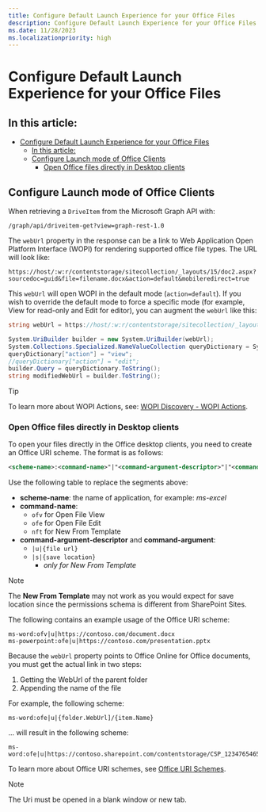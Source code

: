 ```yaml
---
title: Configure Default Launch Experience for your Office Files
description: Configure Default Launch Experience for your Office Files
ms.date: 11/28/2023
ms.localizationpriority: high
---
```


# Configure Default Launch Experience for your Office Files

## In this article:

- [Configure Default Launch Experience for your Office Files](#configure-default-launch-experience-for-your-office-files)
  - [In this article:](#in-this-article)
  - [Configure Launch mode of Office Clients](#configure-launch-mode-of-office-clients)
    - [Open Office files directly in Desktop clients](#open-office-files-directly-in-desktop-clients)

## Configure Launch mode of Office Clients

When retrieving a `DriveItem` from the Microsoft Graph API with:

```http
/graph/api/driveitem-get?view=graph-rest-1.0
```

The `webUrl` property in the response can be a link to Web Application Open Platform Interface (WOPI) for rendering supported office file types. The URL will look like:

```http
https://host/:w:r/contentstorage/sitecollection/_layouts/15/doc2.aspx?sourcedoc=guid&file=filename.docx&action=default&mobileredirect=true
```

This `webUrl` will open WOPI in the default mode (`action=default`). If you wish to override the default mode to force a specific mode (for example, View for read-only and Edit for editor), you can augment the `webUrl` like this:

```csharp
string webUrl = https://host/:w:r/contentstorage/sitecollection/_layouts/15/doc2.aspx?sourcedoc=guid&file=filename.docx&action=default&mobileredirect=true;

System.UriBuilder builder = new System.UriBuilder(webUrl);
System.Collections.Specialized.NameValueCollection queryDictionary = System.Web.HttpUtility.ParseQueryString(builder.Query);
queryDictionary["action"] = "view";
//queryDictionary["action"] = "edit";
builder.Query = queryDictionary.ToString();
string modifiedWebUrl = builder.ToString();
```

> [!TIP]
> To learn more about WOPI Actions, see: [WOPI Discovery - WOPI Actions](/microsoft-365/cloud-storage-partner-program/online/discovery#wopi-actions).

### Open Office files directly in Desktop clients

To open your files directly in the Office desktop clients, you need to create an Office URI scheme. The format is as follows:

```xml
<scheme-name>:<command-name>"|"<command-argument-descriptor>"|"<command-argument>
```

Use the following table to replace the segments above:

- **scheme-name**: the name of application, for example: *ms-excel*
- **command-name**:
  - `ofv` for Open File View
  - `ofe` for Open File Edit
  - `nft` for New From Template
- **command-argument-descriptor** and **command-argument**:
  - `|u|{file url}`
  - `|s|{save location}`
    - *only for New From Template*

> [!NOTE]
> The **New From Template** may not work as you would expect for save location since the permissions schema is different from SharePoint Sites.

The following contains an example usage of the Office URI scheme:

```text
ms-word:ofv|u|https://contoso.com/document.docx
ms-powerpoint:ofe|u|https://contoso.com/presentation.pptx
```

Because the `webUrl` property points to Office Online for Office documents, you must get the actual link in two steps:

1. Getting the WebUrl of the parent folder
1. Appending the name of the file

For example, the following scheme:

```text
ms-word:ofe|u|{folder.WebUrl]/{item.Name}
```

... will result in the following scheme:

```text
ms-word:ofe|u|https://contoso.sharepoint.com/contentstorage/CSP_1234765465/Document%20Library/MyDocument.docx
```

To learn more about Office URI schemes, see [Office URI Schemes](/office/client-developer/office-uri-schemes).

> [!NOTE]
> The Uri must be opened in a blank window or new tab.
